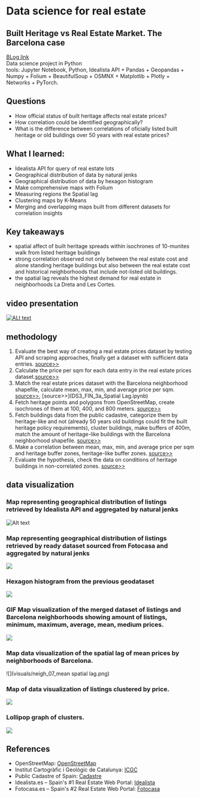 # Data science for real estate
## Built Heritage vs Real Estate Market. The Barcelona case 
[BLog link](https://blog.iaac.net/correlation-of-heritage-and-real-estate-barcelona-case/)</br>
Data science project in Python </br>
tools: Jupyter Notebook, Python,  Idealista API  +  Pandas +  Geopandas +  Numpy +  Folium + BeautifulSoup + OSMNX + Matplotlib + Plotly + Networks + PyTorch.
## Questions
- How official status of built heritage affects real estate prices?
- How correlation could be identified geographically?
- What is the difference between correlations of oficially listed built heritage or old buildings over 50 years with real estate prices?
## What I learned: 
- Idealista API for query of real estate lots
- Geographical distribution of data by natural jenks
- Geographical distribution of data by hexagon histogram
- Make comprehensive maps with Folium
- Measuring regions the Spatial lag
- Clustering maps by K-Means
- Merging and overlapping maps built from different datasets for correlation insights
## Key takeaways
- spatial affect of built heritage spreads within isochrones of 10-munites walk from listed heritage buildings
- strong correlation observed not only between the real estate cost and alone standing heritage buildings but also between the real estate cost and historical neighborhoods that include not-listed old buildings.
- the spatial lag reveals the highest demand for real estate in neighborhoods La Dreta and Les Cortes.
## video presentation
[![ALt text](https://img.youtube.com/vi/d7XqRdQ6O6Y/0.jpg)](https://www.youtube.com/watch?v=d7XqRdQ6O6Y)
## methodology
1. Evaluate the best way of creating a real estate prices dataset by testing API and scraping approaches, finally get a dataset with sufficient data entries. [source>>](DS3_FIN_11.ipynb)
2. Calculate the price per sqm for each data entry in the real estate prices dataset.[source>>](DS3_FIN_11.ipynb)
3. Match the real estate prices dataset with the Barcelona neighborhood shapefile, calculate mean, max, min, and average price per sqm. [source>>](DS3_FIN_2+3.ipynb), [source>>](DS3_FIN_3a_Spatial Lag.ipynb) 
4. Fetch heritage points and polygons from OpenStreetMap, create isochrones of them at 100, 400, and 800 meters. [source>>](DS3_FIN_4.ipynb)
5. Fetch buildings data from the public cadastre, categorize them by heritage-like and not (already 50 years old buildings could fit the built heritage policy requirements), cluster buildings, make buffers of 400m, match the amount of heritage-like buildings with the Barcelona neighborhood shapefile. [source>>](DS3_FIN_4.ipynb)
6. Make a correlation between mean, max, min, and average price per sqm and heritage buffer zones, heritage-like buffer zones. [source>>](DS3_FIN_5+6.ipynb)
7. Evaluate the hypothesis, check the data on conditions of heritage buildings in non-correlated zones. [source>>](DS3_FIN_5+6.ipynb)
## data visualization
### Map representing geographical distribution of listings retrieved by Idealista API and aggregated by natural jenks
![Alt text](visuals/api_2.JPG)
### Map representing geographical distribution of listings retrieved by ready dataset sourced from Fotocasa and aggregated by natural jenks
![](visuals/scrape_1.JPG)
### Hexagon histogram from the previous geodataset
![](visuals/Hist_scraped01.png)
### GIF Map visualization of the merged dataset of listings and Barcelona neighborhoods showing amount of listings, minimum, maximum, average, mean, medium prices.
![](visuals/sales_bcn.gif)
### Map data visualization of the spatial lag of mean prices by neighborhoods of Barcelona.
![](visuals/neigh_07_mean spatial lag.png)
### Map of data visualization of listings clustered by price.
![](visuals/clusters.JPG)
### Lollipop graph of clusters.
![](visuals/lollipop.png)

## References
- OpenStreetMap: [OpenStreetMap](https://www.openstreetmap.org)
- Institut Cartogràfic i Geològic de Catalunya: [ICGC](http://www.icgc.cat)
- Public Cadastre of Spain: [Cadastre](https://www.sedecatastro.gob.es/)
- Idealista.es – Spain's #1 Real Estate Web Portal: [Idealista](https://www.idealista.es)
- Fotocasa.es – Spain's #2 Real Estate Web Portal: [Fotocasa](https://www.fotocasa.es)
